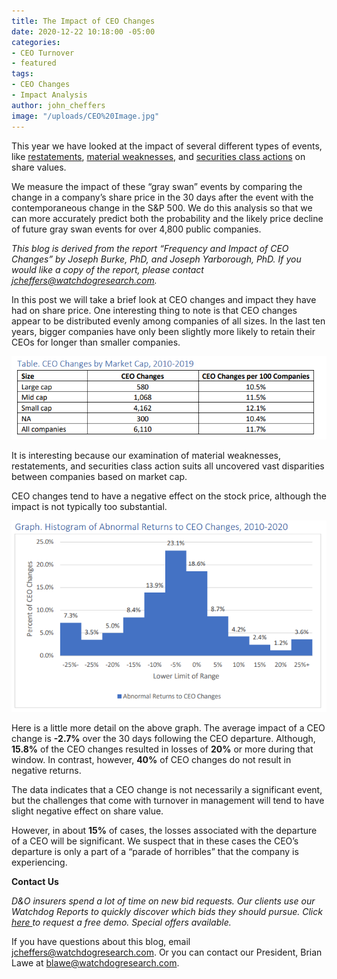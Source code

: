 ```yaml
---
title: The Impact of CEO Changes
date: 2020-12-22 10:18:00 -05:00
categories:
- CEO Turnover
- featured
tags:
- CEO Changes
- Impact Analysis
author: john_cheffers
image: "/uploads/CEO%20Image.jpg"
---
```


This year we have looked at the impact of several different types of events, like [restatements](https://blog.watchdogresearch.com/posts/restatements-are-rare-but-can-pack-a-punch/), [material weaknesses,](https://blog.watchdogresearch.com/posts/material-weaknesses-worsen/) and [securities class actions](https://blog.watchdogresearch.com/posts/the-post-cyan-paradigm-part-ii/) on share values.

We measure the impact of these “gray swan” events by comparing the change in a company’s share price in the 30 days after the event with the contemporaneous change in the S&P 500. We do this analysis so that we can more accurately predict both the probability and the likely price decline of future gray swan events for over 4,800 public companies.

*This blog is derived from the report “Frequency and Impact of CEO Changes” by Joseph Burke, PhD, and Joseph Yarborough, PhD. If you would like a copy of the report, please contact jcheffers@watchdogresearch.com.*

In this post we will take a brief look at CEO changes and impact they have had on share price. One interesting thing to note is that CEO changes appear to be distributed evenly among companies of all sizes. In the last ten years, bigger companies have only been slightly more likely to retain their CEOs for longer than smaller companies.

![CEO Changes table by market cap.png](/uploads/CEO%20Changes%20table%20by%20market%20cap.png)

It is interesting because our examination of material weaknesses, restatements, and securities class action suits all uncovered vast disparities between companies based on market cap.

CEO changes tend to have a negative effect on the stock price, although the impact is not typically too substantial.

![CEO Impact Histogram.png](/uploads/CEO%20Impact%20Histogram.png)

Here is a little more detail on the above graph. The average impact of a CEO change is **-2.7%** over the 30 days following the CEO departure. Although, **15.8%** of the CEO changes resulted in losses of **20%** or more during that window. In contrast, however, **40%** of CEO changes do not result in negative returns.

The data indicates that a CEO change is not necessarily a significant event, but the challenges that come with turnover in management will tend to have slight negative effect on share value.

However, in about **15%** of cases, the losses associated with the departure of a CEO will be significant. We suspect that in these cases the CEO’s departure is only a part of a “parade of horribles” that the company is experiencing.

**Contact Us**

*D&O insurers spend a lot of time on new bid requests. Our clients use our Watchdog Reports to quickly discover which bids they should pursue. Click [here ](http://ec2-52-26-194-35.us-west-2.compute.amazonaws.com/x/d?c=10148055&l=8f486791-a4a8-4367-af11-bf1f39ebc6c7&r=dc393d8e-9c53-4da8-a628-9317a0b2abeb)to request a free demo. Special offers available.*

If you have questions about this blog, email [jcheffers@watchdogresearch.com](mailto:jcheffers@watchdogresearch.com). Or you can contact our President, Brian Lawe at [blawe@watchdogresearch.com](mailto:blawe@watchdogresearch.com).